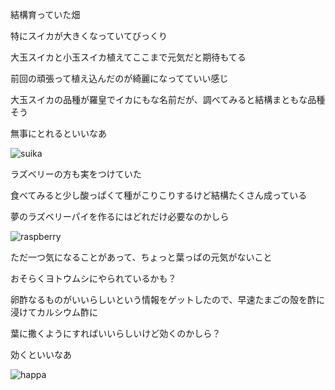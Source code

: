 結構育っていた畑

特にスイカが大きくなっていてびっくり

大玉スイカと小玉スイカ植えてここまで元気だと期待もてる

前回の頑張って植え込んだのが綺麗になってていい感じ

大玉スイカの品種が羅皇でイカにもな名前だが、調べてみると結構まともな品種そう

無事にとれるといいなあ

![suika](https://github.com/user-attachments/assets/124550bc-0788-4046-910e-5b355070b290)

ラズベリーの方も実をつけていた

食べてみると少し酸っぱくて種がこりこりするけど結構たくさん成っている

夢のラズベリーパイを作るにはどれだけ必要なのかしら

![raspberry](https://github.com/user-attachments/assets/f2593475-23d8-49f5-afab-b3469749a329)

ただ一つ気になることがあって、ちょっと葉っぱの元気がないこと

おそらくヨトウムシにやられているかも？

卵酢なるものがいいらしいという情報をゲットしたので、早速たまごの殻を酢に浸けてカルシウム酢に

葉に撒くようにすればいいらしいけど効くのかしら？

効くといいなあ

![happa](https://github.com/user-attachments/assets/1a94a7d6-edbc-47f1-816d-8460c09bc66e)
